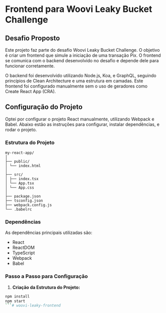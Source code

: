 # Frontend para Woovi Leaky Bucket Challenge

## Desafio Proposto

Este projeto faz parte do desafio Woovi Leaky Bucket Challenge. O objetivo é criar um frontend que simule a iniciação de uma transação Pix. O frontend se comunica com o backend desenvolvido no desafio e depende dele para funcionar corretamente.

O backend foi desenvolvido utilizando Node.js, Koa, e GraphQL, seguindo princípios de Clean Architecture e uma estrutura em camadas. Este frontend foi configurado manualmente sem o uso de geradores como Create React App (CRA).

## Configuração do Projeto

Optei por configurar o projeto React manualmente, utilizando Webpack e Babel. Abaixo estão as instruções para configurar, instalar dependências, e rodar o projeto.

### Estrutura do Projeto

```plain
my-react-app/
│
├── public/
│ └── index.html
│
├── src/
│ ├── index.tsx
│ └── App.tsx
│ └── App.css
│
├── package.json
├── tsconfig.json
├── webpack.config.js
└── .babelrc
```

### Dependências

As dependências principais utilizadas são:

- React
- ReactDOM
- TypeScript
- Webpack
- Babel

### Passo a Passo para Configuração

1. **Criação da Estrutura do Projeto:**

```sh
npm install
npm start
```# woovi-leaky-frontend
